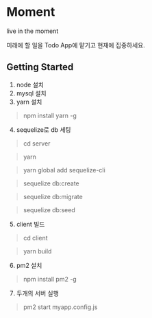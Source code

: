 # Moment

live in the moment

미래에 할 일을 Todo App에 맡기고 현재에 집중하세요.

## Getting Started

1. node 설치
2. mysql 설치
3. yarn 설치

> npm install yarn -g

4. sequelize로 db 세팅

> cd server

> yarn

> yarn global add sequelize-cli

> sequelize db:create

> sequelize db:migrate

> sequelize db:seed

5. client 빌드

> cd client

> yarn build

6. pm2 설치

> npm install pm2 -g

7. 두개의 서버 실행

> pm2 start myapp.config.js
